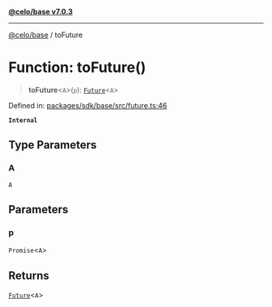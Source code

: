 [**@celo/base v7.0.3**](../README.md)

***

[@celo/base](../README.md) / toFuture

# Function: toFuture()

> **toFuture**\<`A`\>(`p`): [`Future`](../classes/Future.md)\<`A`\>

Defined in: [packages/sdk/base/src/future.ts:46](https://github.com/celo-org/developer-tooling/blob/master/packages/sdk/base/src/future.ts#L46)

**`Internal`**

## Type Parameters

### A

`A`

## Parameters

### p

`Promise`\<`A`\>

## Returns

[`Future`](../classes/Future.md)\<`A`\>
